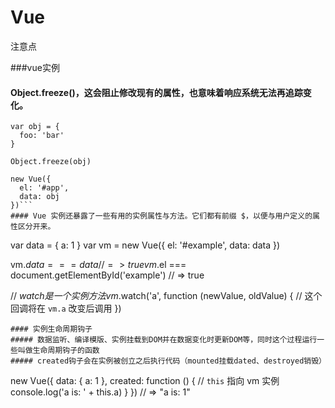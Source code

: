 # Vue
注意点

###vue实例
#### Object.freeze()，这会阻止修改现有的属性，也意味着响应系统无法再追踪变化。
```
var obj = {
  foo: 'bar'
}

Object.freeze(obj)

new Vue({
  el: '#app',
  data: obj
})```
#### Vue 实例还暴露了一些有用的实例属性与方法。它们都有前缀 $，以便与用户定义的属性区分开来。
```
var data = { a: 1 }
var vm = new Vue({
  el: '#example',
  data: data
})

vm.$data === data // => true
vm.$el === document.getElementById('example') // => true

// $watch 是一个实例方法
vm.$watch('a', function (newValue, oldValue) {
  // 这个回调将在 `vm.a` 改变后调用
})
```
#### 实例生命周期钩子
##### 数据监听、编译模版、实例挂载到DOM并在数据变化时更新DOM等，同时这个过程运行一些叫做生命周期钩子的函数
##### created钩子会在实例被创立之后执行代码（mounted挂载dated、destroyed销毁）
```
new Vue({
  data: {
    a: 1
  },
  created: function () {
    // `this` 指向 vm 实例
    console.log('a is: ' + this.a)
  }
})
// => "a is: 1"
```
